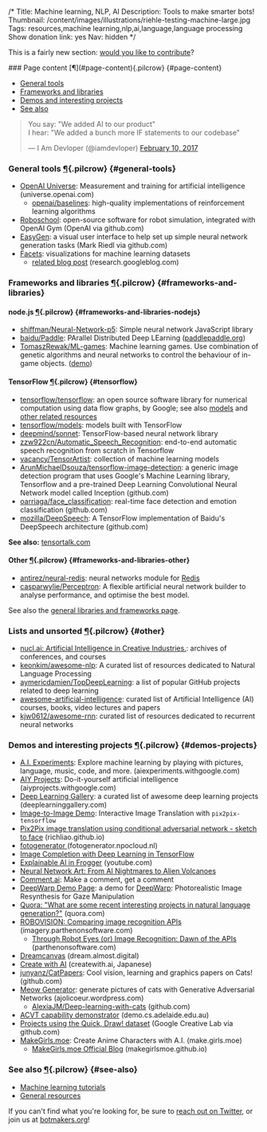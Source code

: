 /*
Title: Machine learning, NLP, AI
Description: Tools to make smarter bots!
Thumbnail: /content/images/illustrations/riehle-testing-machine-large.jpg
Tags: resources,machine learning,nlp,ai,language,language processing
Show donation link: yes
Nav: hidden
*/

<div class="note">
  <p>
    This is a fairly new section: <a href="https://github.com/botwiki/botwiki.org">would you like to contribute</a>?
  </p>
</div>


<div class="row">
  <div class="col-sm-12 col-md-6 no-pad" markdown=1>
### Page content [¶](#page-content){.pilcrow} {#page-content}

- [General tools](#general-tools)
- [Frameworks and libraries](#frameworks-and-libraries)
- [Demos and interesting projects](#demos-projects)
- [See also](#see-also)
  </div>
  <div class="col-sm-12 col-md-6 no-pad">
    <blockquote class="twitter-tweet" data-lang="en"><p lang="en" dir="ltr">You say: &quot;We added AI to our product&quot;<br>I hear: &quot;We added a bunch more IF statements to our codebase&quot;</p>&mdash; I Am Devloper (@iamdevloper) <a href="https://twitter.com/iamdevloper/status/830070592611172357">February 10, 2017</a></blockquote>
  </div>
</div>


### General tools [¶](#general-tools){.pilcrow} {#general-tools}

- [OpenAI Universe](https://universe.openai.com/): Measurement and training for artificial intelligence (universe.openai.com)
  - [openai/baselines](https://github.com/openai/baselines): high-quality implementations of reinforcement learning algorithms
- [Roboschool](https://github.com/openai/roboschool): open-source software for robot simulation, integrated with OpenAI Gym (OpenAI via github.com)
- [EasyGen](https://github.com/markriedl/easygen):  a visual user interface to help set up simple neural network generation tasks (Mark Riedl via github.com)
- [Facets](https://github.com/pair-code/facets): visualizations for machine learning datasets
  - [related blog post](https://research.googleblog.com/2017/07/facets-open-source-visualization-tool.html) (research.googleblog.com)

### Frameworks and libraries [¶](#frameworks-and-libraries){.pilcrow} {#frameworks-and-libraries}

#### node.js [¶](#frameworks-and-libraries-nodejs){.pilcrow} {#frameworks-and-libraries-nodejs}

- [shiffman/Neural-Network-p5](https://github.com/shiffman/Neural-Network-p5): Simple neural network JavaScript library
- [baidu/Paddle](https://github.com/baidu/Paddle): PArallel Distributed Deep LEarning ([paddlepaddle.org](http://www.paddlepaddle.org/))
- [TomaszRewak/ML-games](https://github.com/TomaszRewak/ML-games): Machine learning games. Use combination of genetic algorithms and neural networks to control the behaviour of in-game objects. ([demo](http://ml-games.tomasz-rewak.com/))



#### TensorFlow [¶](#tensorflow){.pilcrow} {#tensorflow}

- [tensorflow/tensorflow](https://github.com/tensorflow/tensorflow): an open source software library for numerical computation using data flow graphs, by Google; see also [models](https://github.com/tensorflow/models) and [other related resources](https://github.com/tensorflow)
- [tensorflow/models](https://github.com/tensorflow/models): models built with TensorFlow
- [deepmind/sonnet](https://github.com/deepmind/sonnet): TensorFlow-based neural network library
- [zzw922cn/Automatic_Speech_Recognition](https://github.com/zzw922cn/Automatic_Speech_Recognition): end-to-end automatic speech recognition from scratch in Tensorflow
- [vacancy/TensorArtist](https://github.com/vacancy/TensorArtist): collection of machine learning models
- [ArunMichaelDsouza/tensorflow-image-detection](https://github.com/ArunMichaelDsouza/tensorflow-image-detection): a generic image detection program that uses Google's Machine Learning library, Tensorflow and a pre-trained Deep Learning Convolutional Neural Network model called Inception (github.com)
- [oarriaga/face_classification](https://github.com/oarriaga/face_classification): real-time face detection and emotion classification (github.com)
- [mozilla/DeepSpeech](https://github.com/mozilla/DeepSpeech): A TensorFlow implementation of Baidu's DeepSpeech architecture (github.com)

**See also:** [tensortalk.com](https://tensortalk.com/)



#### Other [¶](#frameworks-and-libraries-other){.pilcrow} {#frameworks-and-libraries-other}

- [antirez/neural-redis](https://github.com/antirez/neural-redis): neural networks module for [Redis](http://redis.io/)
- [casparwylie/Perceptron](https://github.com/casparwylie/Perceptron): A flexible artificial neural network builder to analyse performance, and optimise the best model.

See also the [general libraries and frameworks page](/resources/libraries-frameworks/).


### Lists and unsorted [¶](#other){.pilcrow} {#other}

- [nucl.ai: Artificial Intelligence in Creative Industries.](https://nucl.ai/): archives of conferences, and courses
- [keonkim/awesome-nlp](https://github.com/keonkim/awesome-nlp): A curated list of resources dedicated to Natural Language Processing
- [aymericdamien/TopDeepLearning](https://github.com/aymericdamien/TopDeepLearning): a list of popular GitHub projects related to deep learning
- [awesome-artificial-intelligence](https://github.com/owainlewis/awesome-artificial-intelligence): curated list of Artificial Intelligence (AI) courses, books, video lectures and papers
- [kjw0612/awesome-rnn](https://github.com/kjw0612/awesome-rnn): curated list of resources dedicated to recurrent neural networks


### Demos and interesting projects [¶](#demos-projects){.pilcrow} {#demos-projects}

- [A.I. Experiments](https://aiexperiments.withgoogle.com): Explore machine learning by playing with pictures, language, music, code, and more. (aiexperiments.withgoogle.com)
- [AIY Projects](https://aiyprojects.withgoogle.com): Do-it-yourself artificial intelligence (aiyprojects.withgoogle.com)
- [Deep Learning Gallery](http://deeplearninggallery.com/): a curated list of awesome deep learning projects (deeplearninggallery.com)
- [Image-to-Image Demo](https://affinelayer.com/pixsrv/index.html): Interactive Image Translation with `pix2pix-tensorflow`
- [Pix2Pix image translation using conditional adversarial network - sketch to face](https://richliao.github.io/2017/02/17/pix2pix-image-translation-using-conditional-adversarial-network-sketch-to-face/) (richliao.github.io)
- [fotogenerator ](http://fotogenerator.npocloud.nl/) (fotogenerator.npocloud.nl)
- [Image Completion with Deep Learning in TensorFlow](https://github.com/bamos/dcgan-completion.tensorflow)
- [Explainable AI in Frogger](https://www.youtube.com/watch?v=vXcuLEBwXsQ) (youtube.com)
- [Neural Network Art: From AI Nightmares to Alien Volcanoes](http://secretcave.co/neural-network-art/)
- [Comment.ai](http://comment.ai/): Make a comment, get a comment
- [DeepWarp Demo Page](http://163.172.78.19/): a demo for [DeepWarp](http://sites.skoltech.ru/compvision/projects/deepwarp/): Photorealistic Image
Resynthesis for Gaze Manipulation
- [Quora: "What are some recent interesting projects in natural language generation?"](https://www.quora.com/What-are-some-recent-interesting-projects-in-natural-language-generation) (quora.com)
- [ROBOVISION: Comparing image recognition APIs](http://imagery.parthenonsoftware.com/) (imagery.parthenonsoftware.com)
  - [Through Robot Eyes (or) Image Recognition: Dawn of the APIs](https://www.parthenonsoftware.com/blog/through-robot-eyes-or-image-recognition-dawn-of-the-apis/) (parthenonsoftware.com)
- [Dreamcanvas](https://dream.almost.digital/) (dream.almost.digital)
- [Create with AI](http://createwith.ai/) (createwith.ai, Japanese)
- [junyanz/CatPapers](https://github.com/junyanz/CatPapers): Cool vision, learning and graphics papers on Cats! (github.com)
- [Meow Generator](https://ajolicoeur.wordpress.com/cats/): generate pictures of cats with Generative Adversarial Networks (ajolicoeur.wordpress.com)
  - [AlexiaJM/Deep-learning-with-cats](https://github.com/AlexiaJM/Deep-learning-with-cats) (github.com)
- [ACVT capability demonstrator](http://demo.cs.adelaide.edu.au/) (demo.cs.adelaide.edu.au)
- [Projects using the Quick, Draw! dataset](https://github.com/googlecreativelab/quickdraw-dataset#projects-using-the-dataset) (Google Creative Lab via github.com)
- [MakeGirls.moe](http://make.girls.moe/#/): Create Anime Characters with A.I. (make.girls.moe)
  - [MakeGirls.moe Official Blog](https://makegirlsmoe.github.io/main/2017/08/14/news-english.html) (makegirlsmoe.github.io)


### See also [¶](#see-also){.pilcrow} {#see-also}

- [Machine learning tutorials](/tutorials/machine-learning-nlp-ai/)
- [General resources](/resources/)

If you can't find what you're looking for, be sure to [reach out on Twitter](https://twitter.com/botwikidotorg), or join us at [botmakers.org](https://botmakers.org/)!

<script async src="//platform.twitter.com/widgets.js" charset="utf-8"></script>
